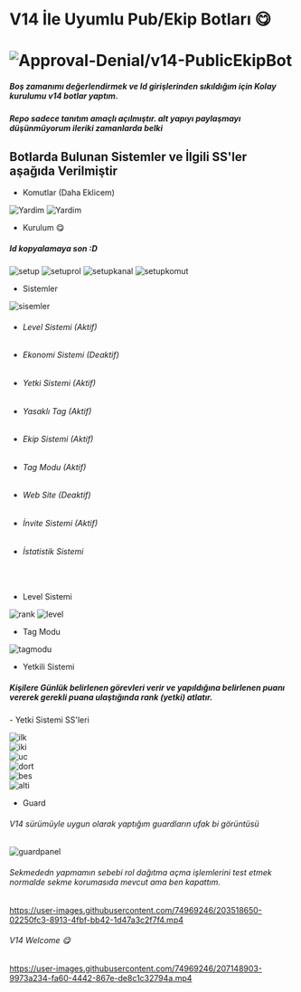 # V14 İle Uyumlu Pub/Ekip Botları 😋
# <img src="https://komarev.com/ghpvc/?username=v14-PublicEkipBot&label=Ziyaretçi%20Sayısı&color=da004e" alt="Approval-Denial/v14-PublicEkipBot" />
<h5>Boş zamanımı değerlendirmek ve Id girişlerinden sıkıldığım için Kolay kurulumu v14 botlar yaptım.</h5>
<h5>Repo sadece tanıtım amaçlı açılmıştır. alt yapıyı paylaşmayı düşünmüyorum ileriki zamanlarda belki</h5>

## Botlarda Bulunan Sistemler ve İlgili SS'ler aşağıda Verilmiştir

- Komutlar (Daha Eklicem)

![Yardim](https://cdn.discordapp.com/attachments/1028677053299576929/1044914580654141511/image.png)
![Yardim](https://cdn.discordapp.com/attachments/1028677053299576929/1044914627861024819/image.png)

- Kurulum 😋
<h5>Id kopyalamaya son :D</h5>

![setup](https://cdn.discordapp.com/attachments/1038465141144035388/1042905989017505832/image.png)
![setuprol](https://cdn.discordapp.com/attachments/1038465141144035388/1042906059423109141/image.png)
![setupkanal](https://cdn.discordapp.com/attachments/1038465141144035388/1042906134610202694/image.png)
![setupkomut](https://cdn.discordapp.com/attachments/1038465141144035388/1042906209306562641/image.png)

- Sistemler

![sisemler](https://cdn.discordapp.com/attachments/1038465141144035388/1042906591990648942/image.png)
- <h6>Level Sistemi (Aktif)</h6>
- <h6>Ekonomi Sistemi (Deaktif)</h6>
- <h6>Yetki Sistemi (Aktif)</h6>
- <h6>Yasaklı Tag (Aktif)</h6>
- <h6>Ekip Sistemi (Aktif)</h6>
- <h6>Tag Modu (Aktif)</h6>
- <h6>Web Site (Deaktif)</h6>
- <h6>İnvite Sistemi (Aktif)</h6>
- <h6>İstatistik Sistemi</h6>
<br>


- Level Sistemi

![rank](https://cdn.discordapp.com/attachments/1038465141144035388/1042907499944218704/image.png)
![level](https://cdn.discordapp.com/attachments/1038465141144035388/1042907562514853968/image.png)

- Tag Modu

![tagmodu](https://cdn.discordapp.com/attachments/1033657616800436224/1042908024311922788/image.png)
- Yetkili Sistemi
<h5>Kişilere Günlük belirlenen görevleri verir ve yapıldığına belirlenen puanı vererek gerekli puana ulaştığında rank (yetki) atlatır.</h5>
- Yetki Sistemi SS'leri

![ilk](https://cdn.discordapp.com/attachments/1038465141144035388/1042901333520424970/image.png) <br>
![iki](https://cdn.discordapp.com/attachments/1038465141144035388/1042901333927268403/image.png) <br>
![uc](https://cdn.discordapp.com/attachments/1038465141144035388/1042901334317342790/image.png) <br>
![dort](https://cdn.discordapp.com/attachments/1038465141144035388/1042901486998392952/image.png) <br>
![bes](https://cdn.discordapp.com/attachments/1038465141144035388/1042901719497064458/image.png) <br>
![alti](https://cdn.discordapp.com/attachments/1033657616800436224/1042907950093697195/image.png)

- Guard
<h6> V14 sürümüyle uygun olarak yaptığım guardların ufak bi görüntüsü </h6>

![guardpanel](https://cdn.discordapp.com/attachments/1033657616800436224/1044228782501920768/image.png) <br>

<h6> Sekmededn yapmamın sebebi rol dağıtma açma işlemlerini test etmek normalde sekme korumasıda mevcut ama ben kapattım.</h6>

https://user-images.githubusercontent.com/74969246/203518650-02250fc3-8913-4fbf-bb42-1d47a3c2f7f4.mp4

<h6> V14 Welcome 😋 </h6>

https://user-images.githubusercontent.com/74969246/207148903-9973a234-fa60-4442-867e-de8c1c32794a.mp4


